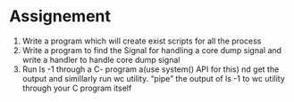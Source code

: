 # Assignement

1. Write a program which will create exist scripts for all the process
2. Write a program to find the Signal for handling a core dump signal and write a handler to handle core dump signal
3. Run ls -1 through a C- program a(use system() API for this) nd get the output and  simillarly run wc  utility.  “pipe” the output of ls -1  to wc utility 
through your C program itself
